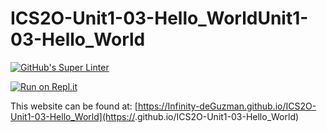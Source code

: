 # ICS2O-Unit1-03-Hello_WorldUnit1-03-Hello_World
[![GitHub's Super Linter](https://github.com/Infinity-deGuzman/ICS2O-Unit1-03-Hello_World/workflows/GitHub's%20Super%20Linter/badge.svg)](https://github.com/<Infinity-deGuzman>/ICS2O-Unit1-03-Hello_World/actions)

[![Run on Repl.it](https://repl.it/badge/github/Infinity-deGuzman/ICS2O-Unit1-03-Hello_World)](https://repl.it/github/Infinity-deGuzman/ICS2O-Unit1-03-Hello_World)

This website can be found at: [https://Infinity-deGuzman.github.io/ICS2O-Unit1-03-Hello_World](https://<Infinity-deGuzman>.github.io/ICS2O-Unit1-03-Hello_World)